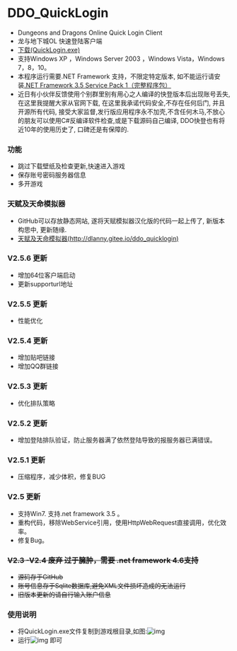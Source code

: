 ﻿# DDO_QuickLogin
+ Dungeons and Dragons Online Quick Login Client
+ 龙与地下城OL 快速登陆客户端
+ [下载(QuickLogin.exe)](../../raw/master/dist/QuickLogin.exe)
+ 支持Windows XP ，Windows Server 2003 ，Windows Vista，Windows 7，8，10。
+ 本程序运行需要.NET Framework 支持，不限定特定版本, 如不能运行请安装[.NET Framework 3.5 Service Pack 1（完整程序包）](http://download.microsoft.com/download/2/0/e/20e90413-712f-438c-988e-fdaa79a8ac3d/dotnetfx35.exe)
+ 近日有小伙伴反馈使用个别群里别有用心之人编译的快登版本后出现账号丢失,在这里我提醒大家从官网下载, 在这里我承诺代码安全,不存在任何后门, 并且开源所有代码, 接受大家监督,发行版应用程序永不加壳,不含任何木马,不放心的朋友可以使用C#反编译软件检查,或是下载源码自己编译, DDO快登也有将近10年的使用历史了, 口碑还是有保障的.

### 功能
+ 跳过下载壁纸及检查更新,快速进入游戏
+ 保存账号密码服务器信息
+ 多开游戏

### 天赋及天命模拟器
+ GitHub可以存放静态网站, 遂将天赋模拟器汉化版的代码一起上传了, 新版本构思中, 更新随缘.
+ [天赋及天命模拟器(http://dlanny.gitee.io/ddo_quicklogin)](http://dlanny.gitee.io/ddo_quicklogin)

### V2.5.6 更新
+ 增加64位客户端启动
+ 更新supporturl地址  

### V2.5.5 更新
+ 性能优化  

### V2.5.4 更新
+ 增加贴吧链接 
+ 增加QQ群链接

### V2.5.3 更新
+ 优化排队策略

### V2.5.2 更新
+ 增加登陆排队验证，防止服务器满了依然登陆导致的报服务器已满错误。

### V2.5.1 更新
+ 压缩程序，减少体积，修复BUG

### V2.5 更新
+ 支持Win7. 支持.net framework 3.5 。
+ 重构代码，移除WebService引用，使用HttpWebRequest直接调用，优化效率。
+ 修复Bug。

### ~~V2.3 -V2.4  废弃 过于臃肿，需要 .net framework 4.6支持~~
+ ~~源码存于GitHub~~
+ ~~账号信息存于Sqlite数据库,避免XML文件损坏造成的无法运行~~
+ ~~旧版本更新的请自行输入账户信息~~

### 使用说明
+ 将QuickLogin.exe文件复制到游戏根目录,如图:![img](https://gitee.com/dlanny/DDO_QuickLogin/raw/master/DOC/1.png)
+ 运行![img](https://images.gitee.com/uploads/images/2019/0628/181152_2385d8a8_1366903.png) 即可
